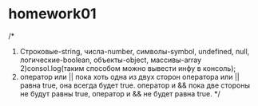 # homework01
/*
1) Строковые-string, числа-number, символы-symbol, undefined, null, логические-boolean, объекты-object, массивы-array
2)consol.log(таким способом можно вывести инфу в консоль); 
3) оператор или || пока хоть одна из двух сторон оператора или || равна true, она всегда будет true.
оператор и && пока две стороны не будут равны true, оператор и && не будет равна true.
*/
